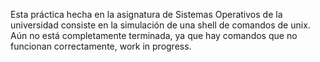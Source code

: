 Esta práctica hecha en la asignatura de Sistemas Operativos de la universidad consiste en la simulación de una shell de comandos de unix.
Aún no está completamente terminada, ya que hay comandos que no funcionan correctamente, work in progress.
